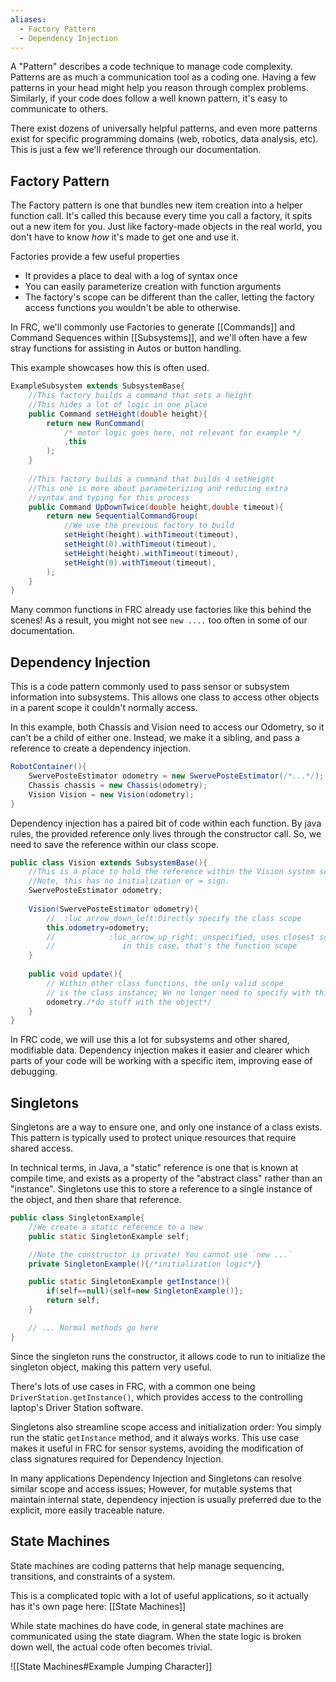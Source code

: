```yaml
---
aliases:
  - Factory Pattern
  - Dependency Injection
---
```

A "Pattern" describes a code technique to manage code complexity. Patterns are as much a communication tool as a coding one. Having a few patterns in your head might help you reason through complex problems. Similarly, if your code does follow a well known pattern, it's easy to communicate to others. 

There exist dozens of universally helpful patterns, and even more patterns exist for specific programming domains (web, robotics, data analysis, etc). This is just a few we'll reference through our documentation.

## Factory Pattern
The Factory pattern is one that bundles new item creation into a helper function call. It's called this because every time you call a factory, it spits out a new item for you. Just like factory-made objects in the real world, you don't have to know _how_ it's made to get one and use it.

Factories provide a few useful properties
- It provides a place to deal with a log of syntax once
- You can easily parameterize creation with function arguments
- The factory's scope can be different than the caller, letting the factory access functions you wouldn't be able to otherwise.

In FRC, we'll commonly use Factories to generate [[Commands]] and Command Sequences within [[Subsystems]], and we'll often have a few stray functions for assisting in Autos or button handling.

This example showcases how this is often used. 
```java
ExampleSubsystem extends SubsystemBase{
	//This factory builds a command that sets a height
	//This hides a lot of logic in one place
	public Command setHeight(double height){
		return new RunCommand(
			/* motor logic goes here, not relevant for example */
			,this
		);
	}
	
	//This factory builds a command that builds 4 setHeight
	//This one is more about parameterizing and reducing extra
	//syntax and typing for this process
	public Command UpDownTwice(double height,double timeout){
		return new SequentialCommandGroup(
			//We use the previous factory to build 
			setHeight(height).withTimeout(timeout),
			setHeight(0).withTimeout(timeout),
			setHeight(height).withTimeout(timeout),
			setHeight(0).withTimeout(timeout),
		);
	}
}

```

Many common functions in FRC already use factories like this behind the scenes! As a result, you might not see `new ....` too often in some of our documentation.

## Dependency Injection

This is a code pattern commonly used to pass sensor or subsystem information into subsystems. This allows one class to access other objects in a parent scope it couldn't normally access. 

In this example, both Chassis and Vision need to access our Odometry, so it can't be a child of either one. Instead, we make it a sibling, and pass a reference to create a dependency injection.

```java
RobotContainer(){
	SwervePosteEstimator odometry = new SwervePosteEstimator(/*...*/);
	Chassis chassis = new Chassis(odometry);
	Vision Vision = new Vision(odometry);
}
```

Dependency injection has a paired bit of code within each function. By java rules, the provided reference only lives through the constructor call. So, we need to save the reference within our class scope.

```java
public class Vision extends SubsystemBase(){
	//This is a place to hold the reference within the Vision system scope.
	//Note, this has no initialization or = sign.
	SwervePosteEstimator odometry;
	
	Vision(SwervePosteEstimator odometry){
		//  :luc_arrow_down_left:Directly specify the class scope 
		this.odometry=odometry;
		//            :luc_arrow_up_right: unspecified, uses closest scope;
		//               in this case, that's the function scope
	}
	
	public void update(){
		// Within other class functions, the only valid scope 
		// is the class instance; We no longer need to specify with this.
		odometry./*do stuff with the object*/
	}
}
```

In FRC code, we will use this a lot for subsystems and other shared, modifiable data. Dependency injection makes it easier and clearer which parts of your code will be working with a specific item, improving ease of debugging. 


## Singletons

Singletons are a way to ensure one, and only one instance of a class exists. This pattern is typically used to protect unique resources that require shared access.

In technical terms, in Java, a "static" reference is one that is known at compile time, and exists as a property of the "abstract class" rather than an "instance". Singletons use this to store a reference to a single instance of the object, and then share that reference.

```java
public class SingletonExample{
	//We create a static reference to a new 
	public static SingletonExample self;

	//Note the constructor is private! You cannot use `new ...`
	private SingletonExample(){/*initialization logic*/}

	public static SingletonExample getInstance(){
		if(self==null){self=new SingletonExample()};
		return self;
	}

	// ... Normal methods go here
}
```

Since the singleton runs the constructor, it allows code to run to initialize the singleton object, making  this pattern very useful. 

There's lots of use cases in FRC, with a common one being `DriverStation.getInstance()`, which provides access to the controlling laptop's Driver Station software.

Singletons also streamline scope access and initialization order: You simply run the static `getInstance` method, and it always works.  This use case makes it useful in FRC for sensor systems, avoiding the modification of class signatures required for Dependency Injection. 

In many applications Dependency Injection and Singletons can resolve similar scope and access issues; However, for mutable systems that maintain internal state, dependency injection is usually preferred due to the explicit, more easily traceable nature.
## State Machines

State machines are coding patterns that help manage sequencing, transitions, and constraints of a system.

This is a complicated topic with a lot of useful applications, so it actually has it's own page here: [[State Machines]]

While state machines do have code, in general state machines are communicated using the state diagram. When the state logic is broken down well, the actual code often becomes trivial.

![[State Machines#Example Jumping Character]]

